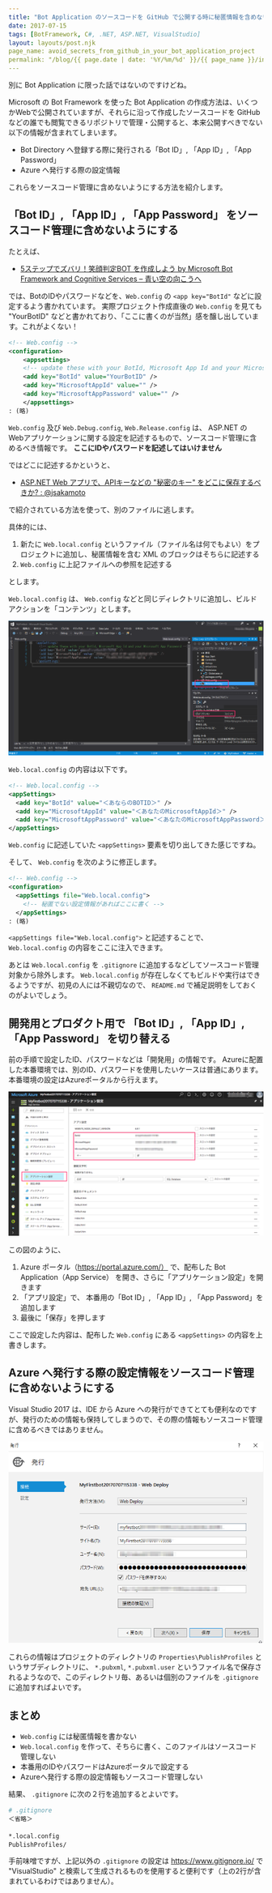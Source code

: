 ```yaml
---
title: "Bot Application のソースコードを GitHub で公開する時に秘匿情報を含めない方法"
date: 2017-07-15
tags: [BotFramework, C#, .NET, ASP.NET, VisualStudio]
layout: layouts/post.njk
page_name: avoid_secrets_from_github_in_your_bot_application_project
permalink: "/blog/{{ page.date | date: '%Y/%m/%d' }}/{{ page_name }}/index.html"
---
```

別に Bot Application に限った話ではないのですけどね。
<!--more-->

Microsoft の Bot Framework を使った Bot Application の作成方法は、いくつかWebで公開されていますが、それらに沿って作成したソースコードを GitHub などの誰でも閲覧できるリポジトリで管理・公開すると、本来公開すべきでない以下の情報が含まれてしまいます。

* Bot Directory へ登録する際に発行される「Bot ID」, 「App ID」, 「App Password」
* Azure へ発行する際の設定情報

これらをソースコード管理に含めないようにする方法を紹介します。

## 「Bot ID」, 「App ID」, 「App Password」 をソースコード管理に含めないようにする

たとえば、

* [5ステップでズバリ！笑顔判定BOT を作成しよう by Microsoft Bot Framework and Cognitive Services – 青い空の向こうへ](https://blogs.msdn.microsoft.com/bluesky/2016/11/15/5-step-tutorial-smilescorebot-bot-framework-cognitive-services-ja/)

では、BotのIDやパスワードなどを、``Web.config`` の ``<app key="BotId"`` などに設定するよう書かれています。
実際プロジェクト作成直後の ``Web.config`` を見ても "YourBotID" などと書かれており、「ここに書くのが当然」感を醸し出しています。これがよくない！

```xml
<!-- Web.config -->
<configuration>
    <appsettings>
    <!-- update these with your BotId, Microsoft App Id and your Microsoft App Password-->
    <add key="BotId" value="YourBotID" />
    <add key="MicrosoftAppId" value="" />
    <add key="MicrosoftAppPassword" value="" />
    </appsettings>
: (略)
```

``Web.config`` 及び ``Web.Debug.config``, ``Web.Release.config`` は、 ASP.NET の Webアプリケーションに関する設定を記述するもので、ソースコード管理に含めるべき情報です。
**ここにIDやパスワードを記述してはいけません**

ではどこに記述するかというと、

* [ASP.NET Web アプリで、APIキーなどの "秘密のキー" をどこに保存するべきか? : @jsakamoto](http://devadjust.exblog.jp/20400427/)

で紹介されている方法を使って、別のファイルに逃します。

具体的には、

1. 新たに ``Web.local.config`` というファイル（ファイル名は何でもよい）をプロジェクトに追加し、秘匿情報を含む XML のブロックはそちらに記述する
2. ``Web.config`` に上記ファイルへの参照を記述する

とします。

``Web.local.config`` は、 ``Web.config`` などと同じディレクトリに追加し、ビルドアクションを「コンテンツ」とします。

![](/img/posts/avoid_secrets_from_github_in_your_bot_application_project_01.png)

``Web.local.config`` の内容は以下です。

```xml
<!-- Web.local.config -->
<appSettings>
  <add key="BotId" value="＜あならのBOTID＞" />
  <add key="MicrosoftAppId" value="＜あなたのMicrosoftAppId＞" />
  <add key="MicrosoftAppPassword" value="＜あなたのMicrosoftAppPassword＞" />
</appSettings>
```

``Web.config`` に記述していた ``<appSettings>`` 要素を切り出してきた感じですね。

そして、 ``Web.config`` を次のように修正します。

```xml
<!-- Web.config -->
<configuration>
  <appSettings file="Web.local.config">
    <!-- 秘匿でない設定情報があればここに書く -->
  </appSettings>
: (略)
```

``<appSettings file="Web.local.config">`` と記述することで、``Web.local.config`` の内容をここに注入できます。

あとは ``Web.local.config`` を ``.gitignore`` に追加するなどしてソースコード管理対象から除外します。
``Web.local.config`` が存在しなくてもビルドや実行はできるようですが、初見の人には不親切なので、 ``README.md`` で補足説明をしておくのがよいでしょう。

## 開発用とプロダクト用で 「Bot ID」, 「App ID」, 「App Password」 を切り替える

前の手順で設定したID、パスワードなどは「開発用」の情報です。
Azureに配置した本番環境では、別のID、パスワードを使用したいケースは普通にあります。
本番環境の設定はAzureポータルから行えます。

![](/img/posts/avoid_secrets_from_github_in_your_bot_application_project_02.png)

この図のように、

1. Azure ポータル（https://portal.azure.com/） で、配布した Bot Application（App Service） を開き、さらに「アプリケーション設定」を開きます
2. 「アプリ設定」で、 本番用の「Bot ID」, 「App ID」, 「App Password」を追加します
3. 最後に「保存」を押します

ここで設定した内容は、配布した ``Web.config`` にある ``<appSettings>`` の内容を上書きします。

## Azure へ発行する際の設定情報をソースコード管理に含めないようにする

Visual Studio 2017 は、IDE から Azure への発行ができてとても便利なのですが、発行のための情報も保持してしまうので、その際の情報もソースコード管理に含めるべきではありません。

![](/img/posts/avoid_secrets_from_github_in_your_bot_application_project_03.png)

これらの情報はプロジェクトのディレクトリの ``Properties\PublishProfiles`` というサブディレクトリに、 ``*.pubxml``, ``*.pubxml.user`` というファイル名で保存されるようなので、このディレクトリ毎、あるいは個別のファイルを ``.gitignore`` に追加すればよいです。

## まとめ

* ``Web.config`` には秘匿情報を書かない
* ``Web.local.config`` を作って、そちらに書く、このファイルはソースコード管理しない
* 本番用のIDやパスワードはAzureポータルで設定する
* Azureへ発行する際の設定情報もソースコード管理しない

結果、 ``.gitignore`` に次の２行を追加するとよいです。

```bash
# .gitignore
＜省略＞

*.local.config
PublishProfiles/
```

手前味噌ですが、上記以外の ``.gitignore`` の設定は https://www.gitignore.io/ で "VisualStudio" と検索して生成されるものを使用すると便利です（上の2行が含まれているわけではありません）。
